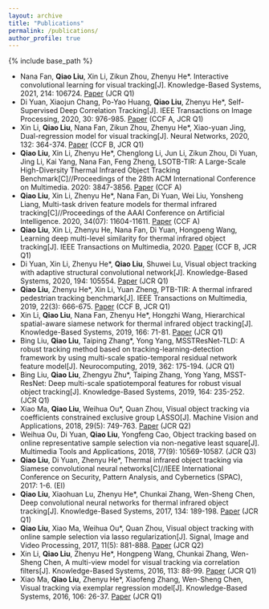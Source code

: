 ```yaml
---
layout: archive
title: "Publications"
permalink: /publications/
author_profile: true
---
```


{% include base_path %}

* Nana Fan, **Qiao Liu**, Xin Li, Zikun Zhou, Zhenyu He*. Interactive convolutional learning for visual tracking[J]. Knowledge-Based Systems, 2021, 214: 106724. [Paper](https://www.researchgate.net/publication/348352903_Interactive_convolutional_learning_for_visual_tracking) (JCR Q1)
* Di Yuan, Xiaojun Chang, Po-Yao Huang, **Qiao Liu**, Zhenyu He*, Self-Supervised Deep Correlation Tracking[J]. IEEE Transactions on Image Processing, 2020, 30: 976-985. [Paper](https://www.researchgate.net/publication/346550566_Self-Supervised_Deep_Correlation_Tracking) (CCF A, JCR Q1)
* Xin Li, **Qiao Liu**, Nana Fan, Zikun Zhou, Zhenyu He*, Xiao-yuan Jing, Dual-regression model for visual tracking[J]. Neural Networks, 2020, 132: 364-374. [Paper](https://www.researchgate.net/publication/344533021_Dual-regression_model_for_visual_tracking) (CCF B, JCR Q1)
* **Qiao Liu**, Xin Li, Zhenyu He*, Chenglong Li, Jun Li, Zikun Zhou, Di Yuan, Jing Li, Kai Yang, Nana Fan, Feng Zheng, LSOTB-TIR: A Large-Scale High-Diversity Thermal Infrared Object Tracking Benchmark[C]//Proceedings of the 28th ACM International Conference on Multimedia. 2020: 3847-3856. [Paper](https://www.researchgate.net/publication/343384216_LSOTB-TIR_A_Large-Scale_High-Diversity_Thermal_Infrared_Object_Tracking_Benchmark) (CCF A)
* **Qiao Liu**, Xin Li, Zhenyu He*, Nana Fan, Di Yuan, Wei Liu, Yonsheng Liang, Multi-task driven feature models for thermal infrared tracking[C]//Proceedings of the AAAI Conference on Artificial Intelligence. 2020, 34(07): 11604-11611. [Paper](https://www.researchgate.net/publication/342537603_Multi-Task_Driven_Feature_Models_for_Thermal_Infrared_Tracking) (CCF A)
* **Qiao Liu**, Xin Li, Zhenyu He, Nana Fan, Di Yuan, Hongpeng Wang, Learning deep multi-level similarity for thermal infrared object tracking[J]. IEEE Transactions on Multimedia, 2020. [Paper](https://www.researchgate.net/publication/342859300_Learning_Deep_Multi-Level_Similarity_for_Thermal_Infrared_Object_Tracking) (CCF B, JCR Q1)
* Di Yuan, Xin Li, Zhenyu He*, **Qiao Liu**, Shuwei Lu, Visual object tracking with adaptive structural convolutional network[J]. Knowledge-Based Systems, 2020, 194: 105554. [Paper](https://www.researchgate.net/publication/338810837_Visual_object_tracking_with_adaptive_structural_convolutional_network) (JCR Q1)
* **Qiao Liu**, Zhenyu He*, Xin Li, Yuan Zheng, PTB-TIR: A thermal infrared pedestrian tracking benchmark[J]. IEEE Transactions on Multimedia, 2019, 22(3): 666-675. [Paper](https://www.researchgate.net/publication/335180291_PTB-TIR_A_Thermal_Infrared_Pedestrian_Tracking_Benchmark) (CCF B, JCR Q1)
* Xin Li, **Qiao Liu**, Nana Fan, Zhenyu He*, Hongzhi Wang, Hierarchical spatial-aware siamese network for thermal infrared object tracking[J]. Knowledge-Based Systems, 2019, 166: 71-81. [Paper](https://www.researchgate.net/publication/329872126_Hierarchical_Spatial-aware_Siamese_Network_for_Thermal_Infrared_Object_Tracking) (JCR Q1)
* Bing Liu, **Qiao Liu**, Taiping Zhang*, Yong Yang, MSSTResNet-TLD: A robust tracking method based on tracking-learning-detection framework by using multi-scale spatio-temporal residual network feature model[J]. Neurocomputing, 2019, 362: 175-194. (JCR Q1)
* Bing Liu, **Qiao Liu**, Zhengyu Zhu*, Taiping Zhang, Yong Yang, MSST-ResNet: Deep multi-scale spatiotemporal features for robust visual object tracking[J]. Knowledge-Based Systems, 2019, 164: 235-252. (JCR Q1)
* Xiao Ma, **Qiao Liu**, Weihua Ou*, Quan Zhou, Visual object tracking via coefficients constrained exclusive group LASSO[J]. Machine Vision and Applications, 2018, 29(5): 749-763. [Paper](https://www.researchgate.net/publication/324843227_Visual_object_tracking_via_coefficients_constrained_exclusive_group_LASSO) (JCR Q2)
* Weihua Ou, Di Yuan, **Qiao Liu**, Yongfeng Cao, Object tracking based on online representative sample selection via non-negative least square[J]. Multimedia Tools and Applications, 2018, 77(9): 10569-10587. (JCR Q3)
* **Qiao Liu**, Di Yuan, Zhenyu He*, Thermal infrared object tracking via Siamese convolutional neural networks[C]//IEEE International Conference on Security, Pattern Analysis, and Cybernetics (SPAC), 2017: 1-6. (EI)
* **Qiao Liu**, Xiaohuan Lu, Zhenyu He*, Chunkai Zhang, Wen-Sheng Chen, Deep convolutional neural networks for thermal infrared object tracking[J]. Knowledge-Based Systems, 2017, 134: 189-198. [Paper](https://www.researchgate.net/publication/318714772_Deep_Convolutional_Neural_Networks_for_Thermal_Infrared_Object_Tracking) (JCR Q1)
* **Qiao Liu**, Xiao Ma, Weihua Ou*, Quan Zhou, Visual object tracking with online sample selection via lasso regularization[J]. Signal, Image and Video Processing, 2017, 11(5): 881-888. [Paper](https://www.researchgate.net/publication/312257258_Visual_object_tracking_with_online_sample_selection_via_lasso_regularization) (JCR Q2)
* Xin Li, **Qiao Liu**, Zhenyu He*, Hongpeng Wang, Chunkai Zhang, Wen-Sheng Chen, A multi-view model for visual tracking via correlation filters[J]. Knowledge-Based Systems, 2016, 113: 88-99. [Paper](https://www.researchgate.net/publication/308343670_A_multi-view_model_for_visual_tracking_via_correlation_filters) (JCR Q1)
* Xiao Ma, **Qiao Liu**, Zhenyu He*, Xiaofeng Zhang, Wen-Sheng Chen, Visual tracking via exemplar regression model[J]. Knowledge-Based Systems, 2016, 106: 26-37. [Paper](https://www.researchgate.net/publication/303462415_Visual_Tracking_via_Exemplar_Regression_Model) (JCR Q1)
